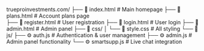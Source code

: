 trueproinvestments.com/
├── 📄 index.html          # Main homepage
├── 📄 plans.html          # Account plans page  
├── 📄 register.html       # User registration
├── 📄 login.html          # User login
├── 📄 admin.html          # Admin panel
├── 📁 css/
│   └── 🎨 style.css       # All styling
└── 📁 js/
    ├── ⚙️ auth.js         # Authentication & user management
    ├── ⚙️ admin.js        # Admin panel functionality
    └── ⚙️ smartsupp.js    # Live chat integration

